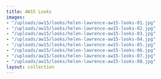 ```yaml
---
title: AW15 Looks
images:
- "/uploads/aw15/looks/helen-lawrence-aw15-looks-01.jpg"
- "/uploads/aw15/looks/helen-lawrence-aw15-looks-02.jpg"
- "/uploads/aw15/looks/helen-lawrence-aw15-looks-03.jpg"
- "/uploads/aw15/looks/helen-lawrence-aw15-looks-04.jpg"
- "/uploads/aw15/looks/helen-lawrence-aw15-looks-05.jpg"
- "/uploads/aw15/looks/helen-lawrence-aw15-looks-06.jpg"
- "/uploads/aw15/looks/helen-lawrence-aw15-looks-07.jpg"
- "/uploads/aw15/looks/helen-lawrence-aw15-looks-08.jpg"
layout: collection
---
```

